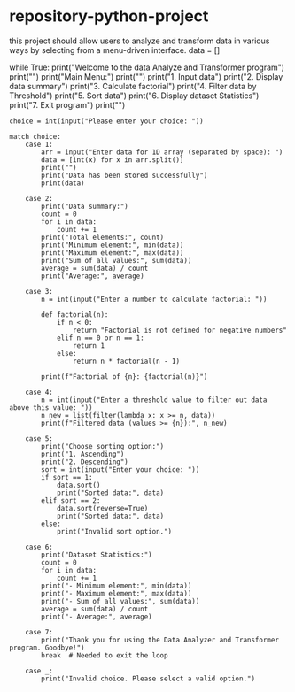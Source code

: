 # repository-python-project
this project should allow users to analyze and transform data in various ways by selecting from a menu-driven interface.
data = []

while True:
    print("Welcome to the data Analyze and Transformer program")
    print("")
    print("Main Menu:")
    print("")
    print("1. Input data")
    print("2. Display data summary")
    print("3. Calculate factorial")
    print("4. Filter data by Threshold")
    print("5. Sort data")
    print("6. Display dataset Statistics")
    print("7. Exit program")
    print("")

    choice = int(input("Please enter your choice: "))

    match choice:
        case 1:
            arr = input("Enter data for 1D array (separated by space): ")
            data = [int(x) for x in arr.split()]
            print("")
            print("Data has been stored successfully")
            print(data)

        case 2:
            print("Data summary:")
            count = 0
            for i in data:
                count += 1
            print("Total elements:", count)
            print("Minimum element:", min(data))
            print("Maximum element:", max(data))
            print("Sum of all values:", sum(data))
            average = sum(data) / count
            print("Average:", average)

        case 3:
            n = int(input("Enter a number to calculate factorial: "))

            def factorial(n):
                if n < 0:
                    return "Factorial is not defined for negative numbers"
                elif n == 0 or n == 1:
                    return 1
                else:
                    return n * factorial(n - 1)

            print(f"Factorial of {n}: {factorial(n)}")

        case 4:
            n = int(input("Enter a threshold value to filter out data above this value: "))
            n_new = list(filter(lambda x: x >= n, data))
            print(f"Filtered data (values >= {n}):", n_new)

        case 5:
            print("Choose sorting option:")
            print("1. Ascending")
            print("2. Descending")
            sort = int(input("Enter your choice: "))
            if sort == 1:
                data.sort()
                print("Sorted data:", data)
            elif sort == 2:
                data.sort(reverse=True)
                print("Sorted data:", data)
            else:
                print("Invalid sort option.")

        case 6:
            print("Dataset Statistics:")
            count = 0
            for i in data:
                count += 1
            print("- Minimum element:", min(data))
            print("- Maximum element:", max(data))
            print("- Sum of all values:", sum(data))
            average = sum(data) / count
            print("- Average:", average)

        case 7:
            print("Thank you for using the Data Analyzer and Transformer program. Goodbye!")
            break  # Needed to exit the loop

        case _:
            print("Invalid choice. Please select a valid option.")


    
    
